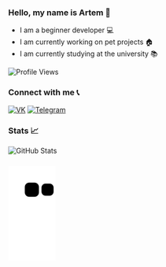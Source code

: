 ### Hello, my name is Artem 👋 

- I am a beginner developer 💻
- I am currently working on pet projects 🏠
- I am currently studying at the university 📚

![Profile Views](https://komarev.com/ghpvc/?username=your-github-antisedativ&color=blue&style=flat&label=Visitors)

### Connect with me 📞

[![VK](https://img.shields.io/badge/-VK-blue?style=flat-square&logo=VK)](https://vk.com/arrr_r) 
[![Telegram](https://img.shields.io/badge/-Telegram-b1c5e2?style=flat-square&logo=Telegram)](https://t.me/Antisedativ)

### Stats 📈
![GitHub Stats](https://github-readme-stats.vercel.app/api?username=antisedativ&theme=tokyonight)

### 
![snake gif](https://github.com/antisedativ/antisedativ/blob/output/github-contribution-grid-snake.svg)



